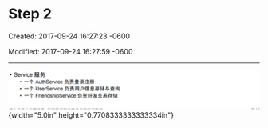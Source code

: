 # Step 2 

Created: 2017-09-24 16:27:23 -0600

Modified: 2017-09-24 16:27:59 -0600

---

![· Service 服 务 一 个 AuthService 负 责 登 录 注 册 一 个 UserService 负 责 用 户 信 息 存 储 与 查 询 一 个 FriendshipService 负 责 好 友 关 系 存 储 ](../../media/Example-User-System-Step-2-image1.png){width="5.0in" height="0.7708333333333334in"}



